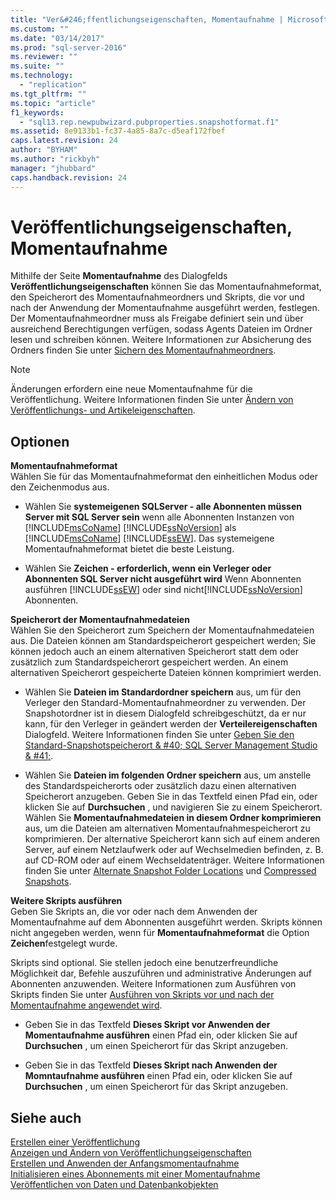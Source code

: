 ```yaml
---
title: "Ver&#246;ffentlichungseigenschaften, Momentaufnahme | Microsoft Docs"
ms.custom: ""
ms.date: "03/14/2017"
ms.prod: "sql-server-2016"
ms.reviewer: ""
ms.suite: ""
ms.technology: 
  - "replication"
ms.tgt_pltfrm: ""
ms.topic: "article"
f1_keywords: 
  - "sql13.rep.newpubwizard.pubproperties.snapshotformat.f1"
ms.assetid: 8e9133b1-fc37-4a85-8a7c-d5eaf172fbef
caps.latest.revision: 24
author: "BYHAM"
ms.author: "rickbyh"
manager: "jhubbard"
caps.handback.revision: 24
---
```

# Ver&#246;ffentlichungseigenschaften, Momentaufnahme
  Mithilfe der Seite **Momentaufnahme** des Dialogfelds **Veröffentlichungseigenschaften** können Sie das Momentaufnahmeformat, den Speicherort des Momentaufnahmeordners und Skripts, die vor und nach der Anwendung der Momentaufnahme ausgeführt werden, festlegen. Der Momentaufnahmeordner muss als Freigabe definiert sein und über ausreichend Berechtigungen verfügen, sodass Agents Dateien im Ordner lesen und schreiben können. Weitere Informationen zur Absicherung des Ordners finden Sie unter [Sichern des Momentaufnahmeordners](../../relational-databases/replication/security/secure-the-snapshot-folder.md).  
  
> [!NOTE]  
>  Änderungen erfordern eine neue Momentaufnahme für die Veröffentlichung. Weitere Informationen finden Sie unter [Ändern von Veröffentlichungs- und Artikeleigenschaften](../../relational-databases/replication/publish/change-publication-and-article-properties.md).  
  
## Optionen  
 **Momentaufnahmeformat**  
 Wählen Sie für das Momentaufnahmeformat den einheitlichen Modus oder den Zeichenmodus aus.  
  
-   Wählen Sie **systemeigenen SQLServer - alle Abonnenten müssen Server mit SQL Server sein** wenn alle Abonnenten Instanzen von [!INCLUDE[msCoName](../../includes/msconame-md.md)] [!INCLUDE[ssNoVersion](../../includes/ssnoversion-md.md)] als [!INCLUDE[msCoName](../../includes/msconame-md.md)] [!INCLUDE[ssEW](../../includes/ssew-md.md)]. Das systemeigene Momentaufnahmeformat bietet die beste Leistung.  
  
-   Wählen Sie **Zeichen - erforderlich, wenn ein Verleger oder Abonnenten SQL Server nicht ausgeführt wird** Wenn Abonnenten ausführen [!INCLUDE[ssEW](../../includes/ssew-md.md)] oder sind nicht[!INCLUDE[ssNoVersion](../../includes/ssnoversion-md.md)] Abonnenten.  
  
 **Speicherort der Momentaufnahmedateien**  
 Wählen Sie den Speicherort zum Speichern der Momentaufnahmedateien aus. Die Dateien können am Standardspeicherort gespeichert werden; Sie können jedoch auch an einem alternativen Speicherort statt dem oder zusätzlich zum Standardspeicherort gespeichert werden. An einem alternativen Speicherort gespeicherte Dateien können komprimiert werden.  
  
-   Wählen Sie **Dateien im Standardordner speichern** aus, um für den Verleger den Standard-Momentaufnahmeordner zu verwenden. Der Snapshotordner ist in diesem Dialogfeld schreibgeschützt, da er nur kann, für den Verleger in geändert werden der **Verteilereigenschaften** Dialogfeld. Weitere Informationen finden Sie unter [Geben Sie den Standard-Snapshotspeicherort & #40; SQL Server Management Studio & #41;](../../relational-databases/replication/specify-the-default-snapshot-location-sql-server-management-studio.md).  
  
-   Wählen Sie **Dateien im folgenden Ordner speichern** aus, um anstelle des Standardspeicherorts oder zusätzlich dazu einen alternativen Speicherort anzugeben. Geben Sie in das Textfeld einen Pfad ein, oder klicken Sie auf **Durchsuchen** , und navigieren Sie zu einem Speicherort. Wählen Sie **Momentaufnahmedateien in diesem Ordner komprimieren** aus, um die Dateien am alternativen Momentaufnahmespeicherort zu komprimieren. Der alternative Speicherort kann sich auf einem anderen Server, auf einem Netzlaufwerk oder auf Wechselmedien befinden, z. B. auf CD-ROM oder auf einem Wechseldatenträger. Weitere Informationen finden Sie unter [Alternate Snapshot Folder Locations](../../relational-databases/replication/alternate-snapshot-folder-locations.md) und [Compressed Snapshots](../../relational-databases/replication/compressed-snapshots.md).  
  
 **Weitere Skripts ausführen**  
 Geben Sie Skripts an, die vor oder nach dem Anwenden der Momentaufnahme auf dem Abonnenten ausgeführt werden. Skripts können nicht angegeben werden, wenn für **Momentaufnahmeformat** die Option **Zeichen**festgelegt wurde.  
  
 Skripts sind optional. Sie stellen jedoch eine benutzerfreundliche Möglichkeit dar, Befehle auszuführen und administrative Änderungen auf Abonnenten anzuwenden. Weitere Informationen zum Ausführen von Skripts finden Sie unter [Ausführen von Skripts vor und nach der Momentaufnahme angewendet wird](../../relational-databases/replication/execute-scripts-before-and-after-the-snapshot-is-applied.md).  
  
-   Geben Sie in das Textfeld **Dieses Skript vor Anwenden der Momentaufnahme ausführen** einen Pfad ein, oder klicken Sie auf **Durchsuchen** , um einen Speicherort für das Skript anzugeben.  
  
-   Geben Sie in das Textfeld **Dieses Skript nach Anwenden der Momntaufnahme ausführen** einen Pfad ein, oder klicken Sie auf **Durchsuchen** , um einen Speicherort für das Skript anzugeben.  
  
## Siehe auch  
 [Erstellen einer Veröffentlichung](../../relational-databases/replication/publish/create-a-publication.md)   
 [Anzeigen und Ändern von Veröffentlichungseigenschaften](../../relational-databases/replication/publish/view-and-modify-publication-properties.md)   
 [Erstellen und Anwenden der Anfangsmomentaufnahme](../../relational-databases/replication/create-and-apply-the-initial-snapshot.md)   
 [Initialisieren eines Abonnements mit einer Momentaufnahme](../../relational-databases/replication/initialize-a-subscription-with-a-snapshot.md)   
 [Veröffentlichen von Daten und Datenbankobjekten](../../relational-databases/replication/publish/publish-data-and-database-objects.md)  
  
  
